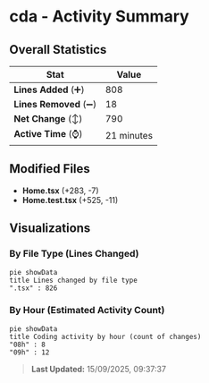 # cda - Activity Summary 

## Overall Statistics

| Stat                   | Value                                                             |
| ---------------------- | ----------------------------------------------------------------- |
| **Lines Added** (➕)   | 808                                          |
| **Lines Removed** (➖) | 18                                        |
| **Net Change** (↕)    | 790                |
| **Active Time** (⌚)   | 21 minutes |


## Modified Files
- **Home.tsx** (+283, -7)
- **Home.test.tsx** (+525, -11)

## Visualizations

### By File Type (Lines Changed)

```mermaid
pie showData
title Lines changed by file type
".tsx" : 826
```

### By Hour (Estimated Activity Count)

```mermaid
pie showData
title Coding activity by hour (count of changes)
"08h" : 8
"09h" : 12
```


> **Last Updated:** 15/09/2025, 09:37:37